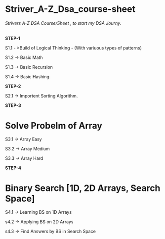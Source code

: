 # Striver_A-Z_Dsa_course-sheet
###### Strivers A-Z DSA Course/Sheet , to start my DSA Journy.

**STEP-1**

S1.1 - >Build of Logical Thinking - (With variuous types of patterns)

S1.2 -> Basic Math

S1.3 -> Basic Recursion

S1.4 -> Basic Hashing

**STEP-2**

S2.1 -> Importent Sorting Algorithm.

**STEP-3**

# Solve Probelm of Array

S3.1 -> Array Easy

S3.2 -> Array Medium

S3.3 -> Array Hard

**STEP-4**

 # Binary Search [1D, 2D Arrays, Search Space]
 
 S4.1 -> Learning BS on 1D Arrays
 
 s4.2 -> Applying BS on 2D Arrays
 
 s4.3 -> Find Answers by BS in Search Space
